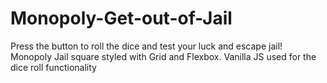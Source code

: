 # Monopoly-Get-out-of-Jail
 Press the button to roll the dice and test your luck and escape jail! Monopoly Jail square styled with Grid and Flexbox. Vanilla JS used for the dice roll functionality
